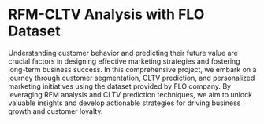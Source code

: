 # RFM-CLTV Analysis with FLO Dataset
Understanding customer behavior and predicting their future value are crucial factors in designing effective marketing strategies and fostering long-term business success. In this comprehensive project, we embark on a journey through customer segmentation, CLTV prediction, and personalized marketing initiatives using the dataset provided by FLO company. By leveraging RFM analysis and CLTV prediction techniques, we aim to unlock valuable insights and develop actionable strategies for driving business growth and customer loyalty.
